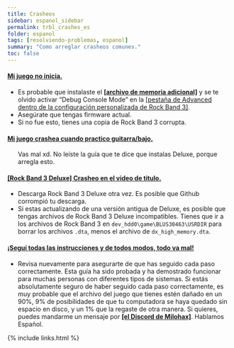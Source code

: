 ```yaml
---
title: Crasheos
sidebar: espanol_sidebar
permalink: trbl_crashes_es
folder: espanol
tags: [resolviendo-problemas, espanol]
summary: "Como arreglar crasheos comunes."
toc: false
---
```


<div class="panel-group" id="accordion">
                    <div class="panel panel-default">
                        <div class="panel-heading">
                            <h4 class="panel-title">
                                <a class="noCrossRef accordion-toggle" data-toggle="collapse" data-parent="#accordion" href="#juego-no-inicia">Mi juego no inicia.</a>
                            </h4>
                        </div>
                        <div id="juego-no-inicia" class="panel-collapse collapse noCrossRef">
                            <div class="panel-body">
                               <ul>
<li>Es probable que instalaste el <a href="https://carlmylo.github.io/rb3-pc/adv_himem_es" target="_blank"><strong>[archivo de memoria adicional]</strong></a> y se te olvido activar “Debug Console Mode” en la <a href="https://carlmylo.github.io/rb3-pc/custom_config_adv_es" target="_blank">[pestaña de Advanced dentro de la configuración personalizada de Rock Band 3]</a>.</li>
<li>Asegúrate que tengas firmware actual.</li>
<li>Si no fue esto, tienes una copia de Rock Band 3 corrupta.</li>
</ul>
                            </div>
                        </div>
                    </div>
                    <!-- /.panel -->
                    <div class="panel panel-default">
                        <div class="panel-heading">
                            <h4 class="panel-title">
                                <a class="noCrossRef accordion-toggle" data-toggle="collapse" data-parent="#accordion" href="#crasheo-practica">Mi juego crashea cuando practico guitarra/bajo.</a>
                            </h4>
                        </div>
                        <div id="crasheo-practica" class="panel-collapse collapse noCrossRef">
                            <div class="panel-body">
<ul>Vas mal xd. No leíste la guía que te dice que instalas Deluxe, porque arregla esto.</ul>
                            </div>
                        </div>
                    </div>
                    <!-- /.panel -->
                                        <div class="panel panel-default">
                        <div class="panel-heading">
                            <h4 class="panel-title">
                                <a class="noCrossRef accordion-toggle" data-toggle="collapse" data-parent="#accordion" href="#deluxe-crasheo-en-video">[Rock Band 3 Deluxe] Crasheo en el video de titulo.</a>
                            </h4>
                        </div>
                        <div id="deluxe-crasheo-en-video" class="panel-collapse collapse noCrossRef">
                            <div class="panel-body">
<ul>
<li>Descarga Rock Band 3 Deluxe otra vez. Es posible que Github corrompió tu descarga.</li>
<li>Si estas actualizando de una versión antigua de Deluxe, es posible que tengas archivos de Rock Band 3 Deluxe incompatibles. Tienes que ir a los archivos de Rock Band 3 en <code>dev_hdd0\game\BLUS30463\USRDIR</code> para borrar los archivos <code>.dta</code>, menos el archivo de <code>dx_high_memory.dta</code>.</li>
</ul>
                            </div>
                        </div>
                    </div>
                    <!-- /.panel -->
                                        <div class="panel panel-default">
                        <div class="panel-heading">
                            <h4 class="panel-title">
                                <a class="noCrossRef accordion-toggle" data-toggle="collapse" data-parent="#accordion" href="#todo-va-mal">¡Seguí todas las instrucciones y de todos modos, todo va mal!</a>
                            </h4>
                        </div>
                        <div id="todo-va-mal" class="panel-collapse collapse noCrossRef">
                            <div class="panel-body">
<ul>
<li>Revisa nuevamente para asegurarte de que has seguido cada paso correctamente. Esta guía ha sido probada y ha demostrado funcionar para muchas personas con diferentes tipos de sistemas. Si estás absolutamente seguro de haber seguido cada paso correctamente, es muy probable que el archivo del juego que tienes estén dañado en un 90%, 9% de posibilidades de que tu computadora se haya quedado sin espacio en disco, y un 1% que la regaste de otra manera. Si quieres, puedes mandarme un mensaje por <a href="https://rb3dx.milohax.org/discord" target="_blank"><strong>[el Discord de Milohax]</strong></a>. Hablamos Español.</li>
</ul>
                            </div>
                        </div>
                    </div>
                    <!-- /.panel -->
</div>
<!-- /.panel-group -->

{% include links.html %}